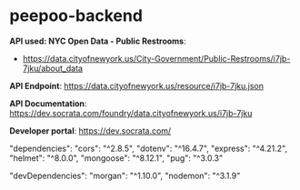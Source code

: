 # peepoo-backend

**API used: NYC Open Data - Public Restrooms**: 
- https://data.cityofnewyork.us/City-Government/Public-Restrooms/i7jb-7jku/about_data 

**API Endpoint**: https://data.cityofnewyork.us/resource/i7jb-7jku.json 

**API Documentation**: https://dev.socrata.com/foundry/data.cityofnewyork.us/i7jb-7jku 

**Developer portal**: https://dev.socrata.com/ 

"dependencies":
    "cors": "^2.8.5",
    "dotenv": "^16.4.7",
    "express": "^4.21.2",
    "helmet": "^8.0.0",
    "mongoose": "^8.12.1",
    "pug": "^3.0.3"

  "devDependencies": 
    "morgan": "^1.10.0",
    "nodemon": "^3.1.9"